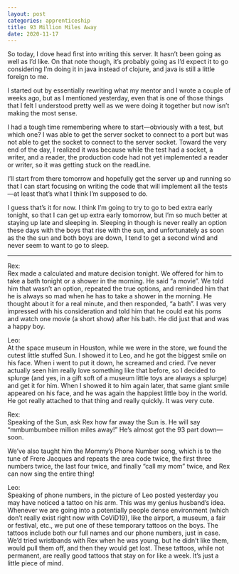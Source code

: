 ```yaml
---
layout: post 
categories: apprenticeship
title: 93 Million Miles Away
date: 2020-11-17
---
```


So today, I dove head first into writing this server.  It hasn’t been going as well as I’d like.  On that note though, it’s probably going as I’d expect it to go considering I’m doing it in java instead of clojure, and java is still a little foreign to me.  

I started out by essentially rewriting what my mentor and I wrote a couple of weeks ago, but as I mentioned yesterday, even that is one of those things that I felt I understood pretty well as we were doing it together but now isn’t making the most sense.  

I had a tough time remembering where to start—obviously with a test, but which one?  I was able to get the server socket to connect to a port but was not able to get the socket to connect to the server socket.  Toward the very end of the day, I realized it was because while the test had a socket, a writer, and a reader, the production code had not yet implemented a reader or writer, so it was getting stuck on the readLine.  

I’ll start from there tomorrow and hopefully get the server up and running so that I can start focusing on writing the code that will implement all the tests—at least that’s what I think I’m supposed to do.  

I guess that’s it for now.  I think I’m going to try to go to bed extra early tonight, so that I can get up extra early tomorrow, but I’m so much better at staying up late and sleeping in.  Sleeping in though is never really an option these days with the boys that rise with the sun, and unfortunately as soon as the the sun and both boys are down, I tend to get a second wind and never seem to want to go to sleep.


***
Rex:  
Rex made a calculated and mature decision tonight.  We offered for him to take a bath tonight or a shower in the morning.  He said “a movie”.  We told him that wasn’t an option, repeated the true options, and reminded him that he is always so mad when he has to take a shower in the morning.  He thought about it for a real minute, and then responded, “a bath”.  I was very impressed with his consideration and told him that he could eat his poms and watch one movie (a short show) after his bath.  He did just that and was a happy boy.

Leo:  
At the space museum in Houston, while we were in the store, we found the cutest little stuffed Sun.  I showed it to Leo, and he got the biggest smile on his face.  When i went to put it down, he screamed and cried.  I’ve never actually seen him really love something like that before, so I decided to splurge (and yes, in a gift soft of a museum little toys are always a splurge) and get it for him.  When I showed it to him again later, that same giant smile appeared on his face, and he was again the happiest little boy in the world.  He got really attached to that thing and really quickly.  It was very cute.  

Rex:  
Speaking of the Sun, ask Rex how far away the Sun is.  He will say “mmbumbumbee million miles away!”  He’s almost got the 93 part down—soon.  

We’ve also taught him the Mommy’s Phone Number song, which is to the tune of Frere Jacques and repeats the area code twice, the first three numbers twice, the last four twice, and finally “call my mom” twice, and Rex can now sing the entire thing!

Leo:  
Speaking of phone numbers, in the picture of Leo posted yesterday you may have noticed a tattoo on his arm.  This was my genius husband’s idea.  Whenever we are going into a potentially people dense environment (which don’t really exist right now with CoViD19), like the airport, a museum, a fair or festival, etc., we put one of these temporary tattoos on the boys.  The tattoos include both our full names and our phone numbers, just in case.  We’d tried wristbands with Rex when he was young, but he didn’t like them, would pull them off, and then they would get lost.  These tattoos, while not permanent, are really good tattoos that stay on for like a week.  It’s just a little piece of mind.  
